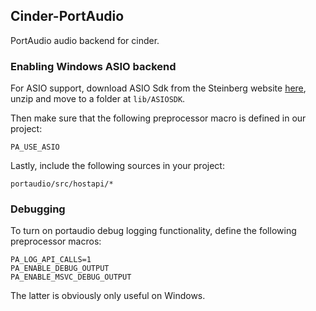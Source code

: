 ## Cinder-PortAudio

PortAudio audio backend for cinder.

### Enabling Windows ASIO backend

For ASIO support, download ASIO Sdk from the Steinberg website [here](https://www.steinberg.net/en/company/developers.html), unzip and move to a folder at `lib/ASIOSDK`.

Then make sure that the following preprocessor macro is defined in our project:

```
PA_USE_ASIO
```

Lastly, include the following sources in your project:

```
portaudio/src/hostapi/*
```

### Debugging

To turn on portaudio debug logging functionality, define the following preprocessor macros:

```
PA_LOG_API_CALLS=1
PA_ENABLE_DEBUG_OUTPUT
PA_ENABLE_MSVC_DEBUG_OUTPUT
```

The latter is obviously only useful on Windows.

